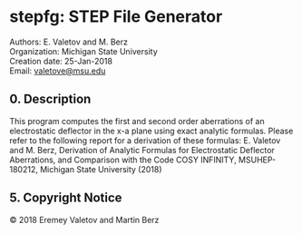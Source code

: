 
# stepfg: STEP File Generator                
Authors: E. Valetov and M. Berz  
Organization: Michigan State University  
Creation date: 25-Jan-2018  
Email: valetove@msu.edu

## 0. Description

This program computes the first and second order aberrations of an electrostatic deflector in the x-a plane using exact analytic formulas. Please refer to the following report for a derivation of these formulas:
E. Valetov and M. Berz, Derivation of Analytic Formulas for Electrostatic Deflector Aberrations, and Comparison with the Code COSY INFINITY, MSUHEP-180212, Michigan State University (2018)    

## 5. Copyright Notice
© 2018 Eremey Valetov and Martin Berz